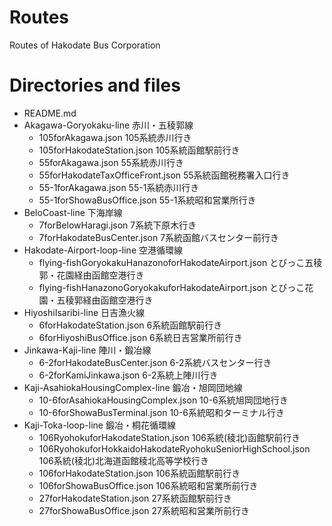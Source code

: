 # Routes
Routes of Hakodate Bus Corporation

# Directories and files
+ README.md
+ Akagawa-Goryokaku-line 赤川・五稜郭線
  - 105forAkagawa.json 105系統赤川行き
  - 105forHakodateStation.json 105系統函館駅前行き
  - 55forAkagawa.json 55系統赤川行き
  - 55forHakodateTaxOfficeFront.json 55系統函館税務署入口行き
  - 55-1forAkagawa.json 55-1系統赤川行き
  - 55-1forShowaBusOffice.json 55-1系統昭和営業所行き
+ BeloCoast-line 下海岸線
  - 7forBelowHaragi.json 7系統下原木行き
  - 7forHakodateBusCenter.json 7系統函館バスセンター前行き
+ Hakodate-Airport-loop-line 空港循環線
  - flying-fishGoryokakuHanazonoforHakodateAirport.json とびっこ五稜郭・花園経由函館空港行き
  - flying-fishHanazonoGoryokakuforHakodateAirport.json とびっこ花園・五稜郭経由函館空港行き
+ HiyoshiIsaribi-line 日吉漁火線
  - 6forHakodateStation.json 6系統函館駅前行き
  - 6forHiyoshiBusOffice.json 6系統日吉営業所前行き
+ Jinkawa-Kaji-line 陣川・鍛冶線
  - 6-2forHakodateBusCenter.json 6-2系統バスセンター行き
  - 6-2forKamiJinkawa.json 6-2系統上陣川行き
+ Kaji-AsahiokaHousingComplex-line 鍛冶・旭岡団地線
  - 10-6forAsahiokaHousingComplex.json 10-6系統旭岡団地行き
  - 10-6forShowaBusTerminal.json 10-6系統昭和ターミナル行き
+ Kaji-Toka-loop-line 鍛冶・桐花循環線
  - 106RyohokuforHakodateStation.json 106系統(稜北)函館駅前行き
  - 106RyohokuforHokkaidoHakodateRyohokuSeniorHighSchool.json 106系統(稜北)北海道函館稜北高等学校行き
  - 106forHakodateStation.json 106系統函館駅前行き
  - 106forShowaBusOffice.json 106系統昭和営業所前行き
  - 27forHakodateStation.json 27系統函館駅前行き
  - 27forShowaBusOffice.json 27系統昭和営業所前行き

